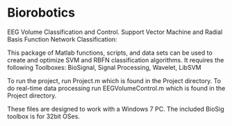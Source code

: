 Biorobotics
===========

EEG Volume Classification and Control.
Support Vector Machine and Radial Basis Function Network Classification:

This package of Matlab functions, scripts, and data sets can be used to create and optimize SVM and RBFN classification algorithms.
It requires the following Toolboxes:
  BioSignal,
  Signal Processing,
  Wavelet,
  LibSVM
  
To run the project, run Project.m which is found in the Project directory.
To do real-time data processing run EEGVolumeControl.m which is found in the Project directory.


These files are designed to work with a Windows 7 PC. The included BioSig toolbox is for 32bit OSes.

